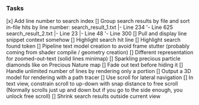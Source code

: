 ### Tasks

[x] Add line number to search index
[] Group search results by file and sort in-file hits by line number:
    search_result_1.txt
        |- Line 234
        '- Line 625
    search_result_2.txt
        |- Line 23
        |- Line 48
        '- Line 300
[] Pull and display line snippet context somehow
[] Highlight search hit line
[] Highlight search found token
[] Pipeline text model creation to avoid frame stutter (probably coming from shader compile / geometry creation)
[] Different representation for zoomed-out-text (solid lines minimap)
[] Sparkling precious particle diamonds like on Precious Nature map
[] Fade out text before hiding it
[] Handle unlimited number of lines by rendering only a portion
[] Output a 3D model for rendering with a path tracer
[] Use scroll for lateral navigation
[] In text view, constrain scroll to up-down with snap distance to free scroll (Normally scrolls just up and down but if you go to the side enough, you unlock free scroll)
[] Shrink search results outside current view
